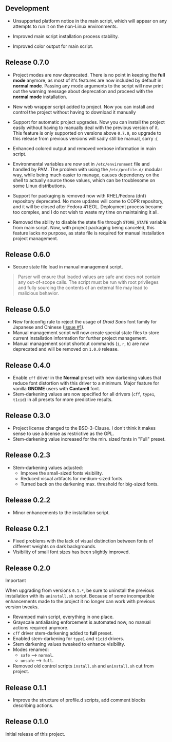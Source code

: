 ## Development
- Unsupported platform notice in the main script, which will appear on any
  attempts to run it on the non-Linux environments.

- Improved main script installation process stability.

- Improved color output for main script.


## Release 0.7.0
- Project modes are now deprecated. There is no point in keeping the **full
  mode** anymore, as most of it's features are now included by default in
  **normal mode**. Passing any mode arguments to the script will now print out
  the warning message about deprecation and proceed with the **normal mode**
  installation.

- New web wrapper script added to project. Now you can install and control the
  project without having to download it manually

- Support for automatic project upgrades. Now you can install the project
  easily without having to manually deal with the previous version of it. This
  feature is only supported on versions above `0.7.0`, so upgrade to this
  release from previous versions will sadly still be manual, sorry :(

- Enhanced colored output and removed verbose information in main script.

- Environmental variables are now set in `/etc/environment` file and handled by
  PAM. The problem with using the `/etc/profile.d/` modular way, while being
  much easier to manage, causes dependency on the shell to actually source
  those values, which can be troublesome on some Linux distributions.

- Support for packaging is removed now with RHEL/Fedora (dnf) repository
  deprecated. No more updates will come to COPR repository, and it will be
  closed after Fedora 41 EOL. Deployment process became too complex, and I do
  not wish to waste my time on maintaining it all.

- Removed the ability to disable the state file through `STORE_STATE` variable
  from main script. Now, with project packaging being canceled, this feature
  lacks no purpose, as state file is required for manual installation project
  management.


## Release 0.6.0
- Secure state file load in manual management script.
> Parser will ensure that loaded values are safe and does not contain any
out-of-scope calls. The script must be run with root privileges and fully
sourcing the contents of an external file may lead to malicious behavior.


## Release 0.5.0
- New fontconfig rule to reject the usage of *Droid Sans* font family for
  Japanese and Chinese ([Issue #1](https://github.com/maximilionus/lucidglyph/issues/1)).
- Manual management script will now create special state files to store current
  installation information for further project management.
- Manual management script shortcut commands (`i`, `r`, `h`) are now deprecated
  and will be removed on `1.0.0` release.


## Release 0.4.0
- Enable `cff` driver in the **Normal** preset with new darkening values that
  reduce font distortion with this driver to a minimum. Major feature for
  vanilla **GNOME** users with **Cantarell** font.
- Stem-darkening values are now specified for all drivers (`cff`, `type1`, `t1cid`)
  in all presets for more predictive results.


## Release 0.3.0
- Project license changed to the BSD-3-Clause. I don't think it makes sense to
  use a license as restrictive as the GPL.
- Stem-darkening value increased for the min. sized fonts in "Full" preset.


## Release 0.2.3
- Stem-darkening values adjusted:
    - Improve the small-sized fonts visibility.
    - Reduced visual artifacts for medium-sized fonts.
    - Turned back on the darkening max. threshold for big-sized fonts.


## Release 0.2.2
- Minor enhancements to the installation script.


## Release 0.2.1
- Fixed problems with the lack of visual distinction between fonts of different
  weights on dark backgrounds.
- Visibility of small font sizes has been slightly improved.


## Release 0.2.0
> [!IMPORTANT]  
> When upgrading from versions `0.1.*`, be sure to uninstall the previous
> installation with its `uninstall.sh` script. Because of some incompatible
> enhancements made to the project it no longer can work with previous version
> tweaks.

- Revamped main script, everything in one place.
- Grayscale antialiasing enforcement is automated now, no manual actions
  required anymore.
- `cff` driver stem-darkening added to **full** preset.
- Enabled stem-darkening for `type1` and `t1cid` drivers.
- Stem darkening values tweaked to enhance visibility.
- Modes renamed:
    - `safe` --> `normal`.
    - `unsafe` --> `full`.
- Removed old control scripts `install.sh` and `uninstall.sh` cut from project.


## Release 0.1.1
- Improve the structure of profile.d scripts, add comment blocks describing
  actions.


## Release 0.1.0
Initial release of this project.
